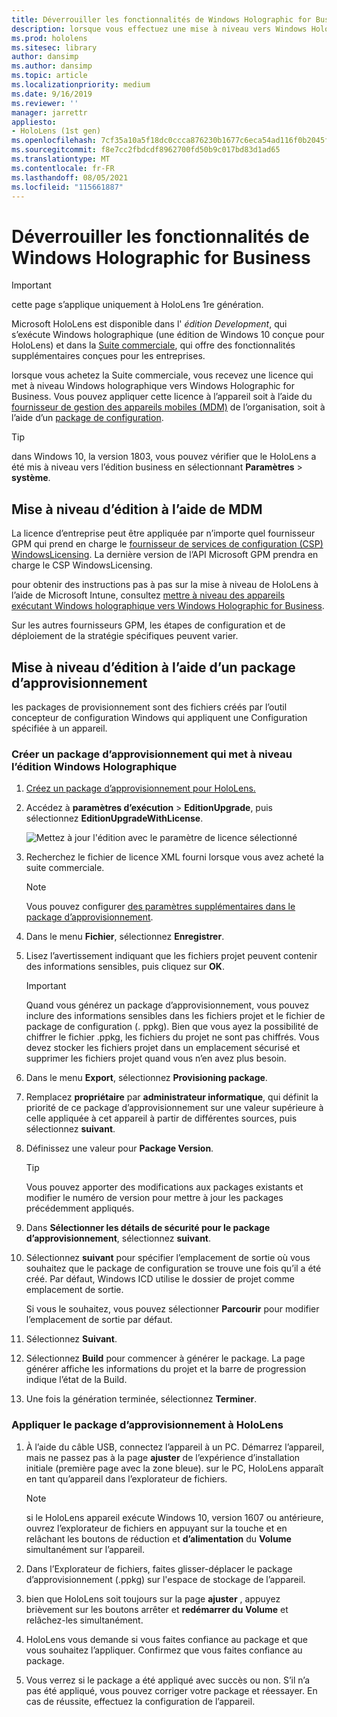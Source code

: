 ```yaml
---
title: Déverrouiller les fonctionnalités de Windows Holographic for Business
description: lorsque vous effectuez une mise à niveau vers Windows Holographic for Business, HoloLens fournit des fonctionnalités supplémentaires conçues pour l’entreprise.
ms.prod: hololens
ms.sitesec: library
author: dansimp
ms.author: dansimp
ms.topic: article
ms.localizationpriority: medium
ms.date: 9/16/2019
ms.reviewer: ''
manager: jarrettr
appliesto:
- HoloLens (1st gen)
ms.openlocfilehash: 7cf35a10a5f18dc0ccca876230b1677c6eca54ad116f0b2045fc1b269ac6c4b0
ms.sourcegitcommit: f8e7cc2fbdcdf8962700fd50b9c017bd83d1ad65
ms.translationtype: MT
ms.contentlocale: fr-FR
ms.lasthandoff: 08/05/2021
ms.locfileid: "115661887"
---
```

# <a name="unlock-windows-holographic-for-business-features"></a>Déverrouiller les fonctionnalités de Windows Holographic for Business

> [!IMPORTANT]
> cette page s’applique uniquement à HoloLens 1re génération.

Microsoft HoloLens est disponible dans l' *édition Development*, qui s’exécute Windows holographique (une édition de Windows 10 conçue pour HoloLens) et dans la [Suite commerciale](hololens-commercial-features.md), qui offre des fonctionnalités supplémentaires conçues pour les entreprises.

lorsque vous achetez la Suite commerciale, vous recevez une licence qui met à niveau Windows holographique vers Windows Holographic for Business. Vous pouvez appliquer cette licence à l’appareil soit à l’aide du [fournisseur de gestion des appareils mobiles (MDM)](#edition-upgrade-by-using-mdm) de l’organisation, soit à l’aide d’un [package de configuration](#edition-upgrade-by-using-a-provisioning-package).

> [!TIP]
> dans Windows 10, la version 1803, vous pouvez vérifier que le HoloLens a été mis à niveau vers l’édition business en sélectionnant **Paramètres**  >  **système**.

## <a name="edition-upgrade-by-using-mdm"></a>Mise à niveau d’édition à l’aide de MDM

La licence d’entreprise peut être appliquée par n’importe quel fournisseur GPM qui prend en charge le [fournisseur de services de configuration (CSP) WindowsLicensing](https://msdn.microsoft.com/library/windows/hardware/dn904983.aspx). La dernière version de l’API Microsoft GPM prendra en charge le CSP WindowsLicensing.

pour obtenir des instructions pas à pas sur la mise à niveau de HoloLens à l’aide de Microsoft Intune, consultez [mettre à niveau des appareils exécutant Windows holographique vers Windows Holographic for Business](/intune/holographic-upgrade).

 Sur les autres fournisseurs GPM, les étapes de configuration et de déploiement de la stratégie spécifiques peuvent varier.

## <a name="edition-upgrade-by-using-a-provisioning-package"></a>Mise à niveau d’édition à l’aide d’un package d’approvisionnement

les packages de provisionnement sont des fichiers créés par l’outil concepteur de configuration Windows qui appliquent une Configuration spécifiée à un appareil.

### <a name="create-a-provisioning-package-that-upgrades-the-windows-holographic-edition"></a>Créer un package d’approvisionnement qui met à niveau l’édition Windows Holographique

1. [Créez un package d’approvisionnement pour HoloLens.](hololens-provisioning.md)
1. Accédez à **paramètres d’exécution**  >  **EditionUpgrade**, puis sélectionnez **EditionUpgradeWithLicense**.

    ![Mettez à jour l'édition avec le paramètre de licence sélectionné](images/icd1.png)

1. Recherchez le fichier de licence XML fourni lorsque vous avez acheté la suite commerciale.

    > [!NOTE]
    > Vous pouvez configurer [des paramètres supplémentaires dans le package d’approvisionnement](hololens-provisioning.md).

1. Dans le menu **Fichier**, sélectionnez **Enregistrer**. 

1. Lisez l’avertissement indiquant que les fichiers projet peuvent contenir des informations sensibles, puis cliquez sur **OK**.

    > [!IMPORTANT]
    > Quand vous générez un package d’approvisionnement, vous pouvez inclure des informations sensibles dans les fichiers projet et le fichier de package de configuration (. ppkg). Bien que vous ayez la possibilité de chiffrer le fichier .ppkg, les fichiers du projet ne sont pas chiffrés. Vous devez stocker les fichiers projet dans un emplacement sécurisé et supprimer les fichiers projet quand vous n’en avez plus besoin.

1. Dans le menu **Export**, sélectionnez **Provisioning package**.

1. Remplacez **propriétaire** par **administrateur informatique**, qui définit la priorité de ce package d’approvisionnement sur une valeur supérieure à celle appliquée à cet appareil à partir de différentes sources, puis sélectionnez **suivant**.

1. Définissez une valeur pour **Package Version**.

    > [!TIP]
    > Vous pouvez apporter des modifications aux packages existants et modifier le numéro de version pour mettre à jour les packages précédemment appliqués.

1. Dans **Sélectionner les détails de sécurité pour le package d’approvisionnement**, sélectionnez **suivant**.

1. Sélectionnez **suivant** pour spécifier l’emplacement de sortie où vous souhaitez que le package de configuration se trouve une fois qu’il a été créé. Par défaut, Windows ICD utilise le dossier de projet comme emplacement de sortie.

    Si vous le souhaitez, vous pouvez sélectionner **Parcourir** pour modifier l’emplacement de sortie par défaut.

1. Sélectionnez **Suivant**.

1. Sélectionnez **Build** pour commencer à générer le package. La page générer affiche les informations du projet et la barre de progression indique l’état de la Build.

1. Une fois la génération terminée, sélectionnez **Terminer**.

### <a name="apply-the-provisioning-package-to-hololens"></a>Appliquer le package d’approvisionnement à HoloLens

1. À l’aide du câble USB, connectez l’appareil à un PC. Démarrez l’appareil, mais ne passez pas à la page **ajuster** de l’expérience d’installation initiale (première page avec la zone bleue). sur le PC, HoloLens apparaît en tant qu’appareil dans l’explorateur de fichiers.

    > [!NOTE]
    > si le HoloLens appareil exécute Windows 10, version 1607 ou antérieure, ouvrez l’explorateur de fichiers en appuyant sur la touche et en relâchant les boutons de réduction et **d’alimentation** du **Volume** simultanément sur l’appareil.

1. Dans l’Explorateur de fichiers, faites glisser-déplacer le package d’approvisionnement (.ppkg) sur l'espace de stockage de l’appareil.

1. bien que HoloLens soit toujours sur la page **ajuster** , appuyez brièvement sur les boutons arrêter et **redémarrer du** **Volume** et relâchez-les simultanément.

1. HoloLens vous demande si vous faites confiance au package et que vous souhaitez l’appliquer. Confirmez que vous faites confiance au package.

1. Vous verrez si le package a été appliqué avec succès ou non. S’il n’a pas été appliqué, vous pouvez corriger votre package et réessayer. En cas de réussite, effectuez la configuration de l’appareil.

